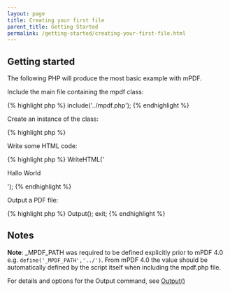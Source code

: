 ```yaml
---
layout: page
title: Creating your first file
parent_title: Getting Started
permalink: /getting-started/creating-your-first-file.html
---
```


<div id="bpmbook" class="bpmbook" style="direction:ltr;">
<div class="topic_user_field">
<div id="U0">
<h2>Getting started</h2>
<p>The following PHP will produce the most basic example with mPDF.</p>
<p>Include the main file containing the mpdf class:</p>

{% highlight php %}
include('../mpdf.php');
{% endhighlight %}

<p>Create an instance of the class:</p>

{% highlight php %}
<?php

$mpdf=new mPDF();
{% endhighlight %}

<p>Write some HTML code:</p>

{% highlight php %}
<?php

$mpdf->WriteHTML('<p>Hallo World</p>');
{% endhighlight %}

<p>Output a PDF file:</p>

{% highlight php %}
<?php

$mpdf->Output();

exit;
{% endhighlight %}

<h2>Notes</h2>

<div class="alert alert-info" role="alert"><b>Note</b>: <span class="smallblock">_MPDF_PATH</span> was required to be defined explicitly prior to mPDF 4.0 e.g. <code>define('_MPDF_PATH','../')</code>. From mPDF 4.0 the value should be automatically defined by the script itself when including the mpdf.php file.</div>
<p>For details and options for the Output command, see&nbsp;<a href="{{ "/reference/mpdf-functions/output.html" | prepend: site.baseurl }}">Output()</a></p>
</div>
</div>

